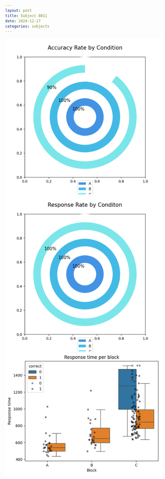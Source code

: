 ```yaml
---
layout: post
title: Subject 8011
date: 2024-12-17
categories: subjects
---
```


![](data/8011/run-6/8011_accuracy_rate.png)
![](data/8011/run-6/8011_response_rate.png)
![](data/8011/run-6/8011_rt.png)
